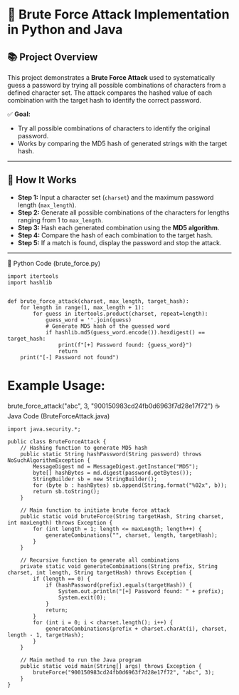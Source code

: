 # 🚀 Brute Force Attack Implementation in Python and Java

## 📚 Project Overview

This project demonstrates a **Brute Force Attack** used to systematically guess a password by trying all possible combinations of characters from a defined character set. The attack compares the hashed value of each combination with the target hash to identify the correct password.

✅ **Goal:**

- Try all possible combinations of characters to identify the original password.
- Works by comparing the MD5 hash of generated strings with the target hash.

---

## 📌 How It Works

- **Step 1:** Input a character set (`charset`) and the maximum password length (`max_length`).
- **Step 2:** Generate all possible combinations of the characters for lengths ranging from 1 to `max_length`.
- **Step 3:** Hash each generated combination using the **MD5 algorithm**.
- **Step 4:** Compare the hash of each combination to the target hash.
- **Step 5:** If a match is found, display the password and stop the attack.

---

🐍 Python Code (brute_force.py)

```
import itertools
import hashlib


def brute_force_attack(charset, max_length, target_hash):
    for length in range(1, max_length + 1):
        for guess in itertools.product(charset, repeat=length):
            guess_word = ''.join(guess)
            # Generate MD5 hash of the guessed word
            if hashlib.md5(guess_word.encode()).hexdigest() == target_hash:
                print(f"[+] Password found: {guess_word}")
                return
    print("[-] Password not found")
```

# Example Usage:

brute_force_attack("abc", 3, "900150983cd24fb0d6963f7d28e17f72")
☕ Java Code (BruteForceAttack.java)

```
import java.security.*;

public class BruteForceAttack {
    // Hashing function to generate MD5 hash
    public static String hashPassword(String password) throws NoSuchAlgorithmException {
        MessageDigest md = MessageDigest.getInstance("MD5");
        byte[] hashBytes = md.digest(password.getBytes());
        StringBuilder sb = new StringBuilder();
        for (byte b : hashBytes) sb.append(String.format("%02x", b));
        return sb.toString();
    }

    // Main function to initiate brute force attack
    public static void bruteForce(String targetHash, String charset, int maxLength) throws Exception {
        for (int length = 1; length <= maxLength; length++) {
            generateCombinations("", charset, length, targetHash);
        }
    }

    // Recursive function to generate all combinations
    private static void generateCombinations(String prefix, String charset, int length, String targetHash) throws Exception {
        if (length == 0) {
            if (hashPassword(prefix).equals(targetHash)) {
                System.out.println("[+] Password found: " + prefix);
                System.exit(0);
            }
            return;
        }
        for (int i = 0; i < charset.length(); i++) {
            generateCombinations(prefix + charset.charAt(i), charset, length - 1, targetHash);
        }
    }

    // Main method to run the Java program
    public static void main(String[] args) throws Exception {
        bruteForce("900150983cd24fb0d6963f7d28e17f72", "abc", 3);
    }
}

```

